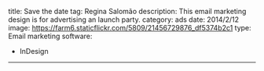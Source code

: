 title: Save the date
tag: Regina Salomão
description: This email marketing design is for advertising an launch party.
category: ads
date: 2014/2/12
image: https://farm6.staticflickr.com/5809/21456729876_df5374b2c1
type: Email marketing
software:
- InDesign
---
